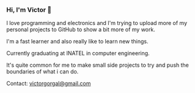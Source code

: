 ### Hi, I'm Victor 👋

I love programming and electronics and I'm trying to upload more of my personal projects to GitHub to show a bit more of my work.

I'm a fast learner and also really like to learn new things.

Currently graduating at INATEL in computer engineering.

It's quite common for me to make small side projects to try and push the boundaries of what i can do.

Contact: victorgorgal@gmail.com
